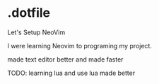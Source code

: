 # .dotfile
Let's Setup NeoVim

I were learning Neovim to programing my project.

made text editor better and made faster

TODO:
learning lua and use lua made better
